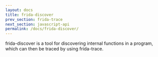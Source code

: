 ```yaml
---
layout: docs
title: frida-discover
prev_section: frida-trace
next_section: javascript-api
permalink: /docs/frida-discover/
---
```


frida-discover is a tool for discovering internal functions in a program,
which can then be traced by using frida-trace.
